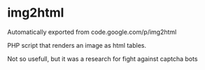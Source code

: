 # img2html
Automatically exported from code.google.com/p/img2html

PHP script that renders an image as html tables.

Not so usefull, but it was a research for fight against captcha bots
